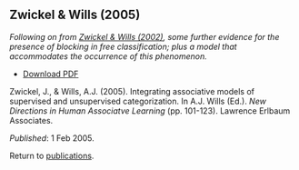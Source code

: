## Zwickel & Wills (2005)

_Following on from [Zwickel & Wills (2002)](pu106.md), some further evidence for the presence of blocking in free classification; plus a model that accommodates the occurrence of this phenomenon._

- [Download PDF](2005willsch6.pdf)

Zwickel, J., & Wills, A.J. (2005). Integrating associative models of supervised and unsupervised categorization. In A.J. Wills (Ed.). _New Directions in Human Associatve Learning_ (pp. 101-123). Lawrence Erlbaum Associates.

_Published_: 1 Feb 2005.

Return to [publications](publications.md).

